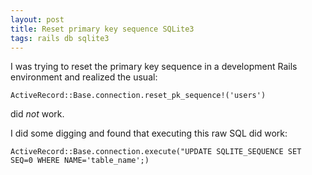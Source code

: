 ```yaml
---
layout: post
title: Reset primary key sequence SQLite3
tags: rails db sqlite3
---
```


I was trying to reset the primary key sequence in a development Rails environment and realized the usual:

```irb
ActiveRecord::Base.connection.reset_pk_sequence!('users')
```

did _not_ work.

I did some digging and found that executing this raw SQL did work:

```irb
ActiveRecord::Base.connection.execute("UPDATE SQLITE_SEQUENCE SET SEQ=0 WHERE NAME='table_name';)
```

